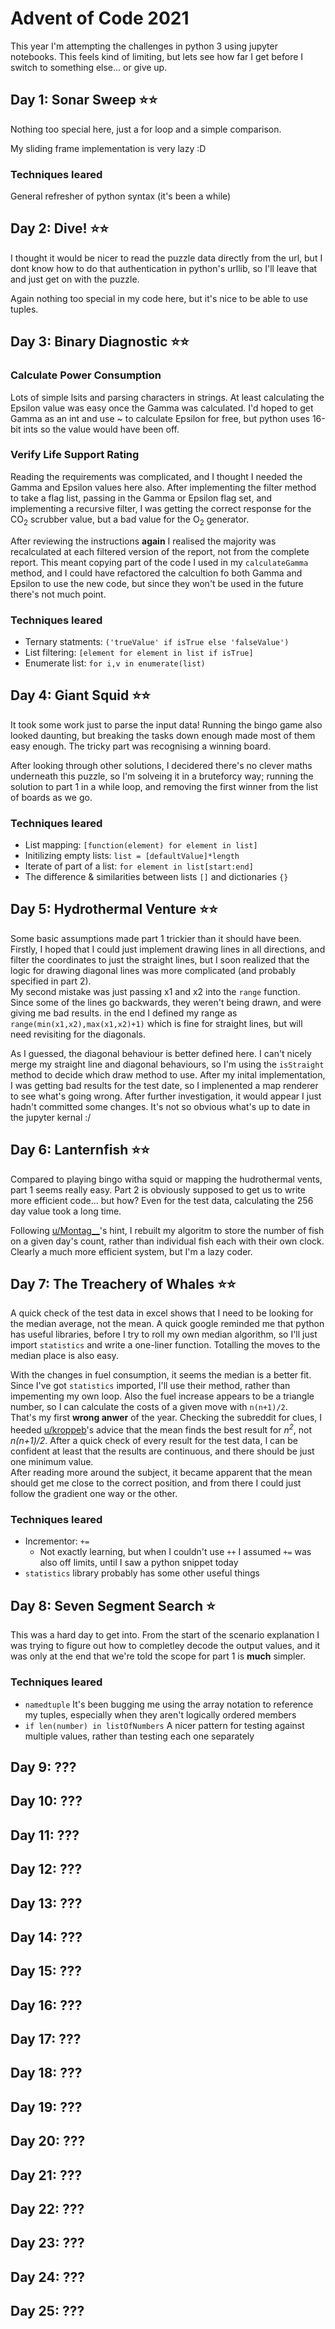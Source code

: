 # Advent of Code 2021

This year I'm attempting the challenges in python 3 using jupyter notebooks. This feels kind of limiting, but lets see how far I get before I switch to something else... or give up.

## Day 1: Sonar Sweep ⭐⭐

Nothing too special here, just a for loop and a simple comparison.

My sliding frame implementation is very lazy :D

### Techniques leared

General refresher of python syntax (it's been a while)

## Day 2: Dive! ⭐⭐

I thought it would be nicer to read the puzzle data directly from the url, but I dont know how to do that authentication in python's urllib, so I'll leave that and just get on with the puzzle.

Again nothing too special in my code here, but it's nice to be able to use tuples.

## Day 3: Binary Diagnostic ⭐⭐

### Calculate Power Consumption

Lots of simple lsits and parsing characters in strings. At least calculating the Epsilon value was easy once the Gamma was calculated. I'd hoped to get Gamma as an int and use ~ to calculate Epsilon for free, but python uses 16-bit ints so the value would have been off.

### Verify Life Support Rating

Reading the requirements was complicated, and I thought I needed the Gamma and Epsilon values here also. After implementing the filter method to take a flag list, passing in the Gamma or Epsilon flag 
set, and implementing a recursive filter, I was getting the correct response for the CO<sub>2</sub> scrubber value, but a bad value for the O<sub>2</sub> generator. 

After reviewing the instructions **again** I realised the majority was recalculated at each filtered version of the report, not from the complete report. This meant copying part of the code I used in my `calculateGamma` method, and I could have refactored the calcultion fo both Gamma and Epsilon to use the new code, but since they won't be used in the future there's not much point.

### Techniques leared

- Ternary statments: `('trueValue' if isTrue else 'falseValue')`  
- List filtering: `[element for element in list if isTrue]`
- Enumerate list: `for i,v in enumerate(list)`

## Day 4: Giant Squid ⭐⭐

It took some work just to parse the input data! Running the bingo game also looked daunting, but breaking the tasks down enough made most of them easy enough. The tricky part was recognising a winning board.

After looking through other solutions, I decidered there's no clever maths underneath this puzzle, so I'm solveing it in a bruteforcy way; running the solution to part 1 in a while loop, and removing the first winner from the list of boards as we go.

### Techniques leared

- List mapping: `[function(element) for element in list]`
- Initilizing empty lists: `list = [defaultValue]*length`
- Iterate of part of a list: `for element in list[start:end]`
- The difference & similarities between lists `[]` and dictionaries `{}`

## Day 5: Hydrothermal Venture ⭐⭐

Some basic assumptions made part 1 trickier than it should have been. Firstly, I hoped that I could just implement drawing lines in all directions, and filter the coordinates to just the straight lines, but I soon realized that the logic for drawing diagonal lines was more complicated (and probably specified in part 2).  
My second mistake was just passing x1 and x2 into the `range` function. Since some of the lines go backwards, they weren't being drawn, and were giving me bad results. in the end I defined my range as `range(min(x1,x2),max(x1,x2)+1)` which is fine for straight lines, but will need revisiting for the diagonals.

As I guessed, the diagonal behaviour is better defined here. I can't nicely merge my straight line and diagonal behaviours, so I'm using the `isStraight` method to decide which draw method to use. After my inital implementation, I was getting bad results for the test date, so I implenented a map renderer to see what's going wrong. After further investigation, it would appear I just hadn't committed some changes. It's not so obvious what's up to date in the jupyter kernal :/

## Day 6: Lanternfish ⭐⭐

Compared to playing bingo witha squid or mapping the hudrothermal vents, part 1 seems really easy. Part 2 is obviously supposed to get us to write more efficient code... but how? Even for the test data, calculating the 256 day value took a long time.

Following [u/Montag__](https://www.reddit.com/r/adventofcode/comments/r9z49j/2021_day_6_solutions/hng4ef3/)'s hint, I rebuilt my algoritm to store the number of fish on a given day's count, rather than individual fish each with their own clock. Clearly a much more efficient system, but I'm a lazy coder.

## Day 7: The Treachery of Whales ⭐⭐

A quick check of the test data in excel shows that I need to be looking for the median average, not the mean. A quick google reminded me that python has useful libraries, before I try to roll my own median algorithm, so I'll just import `statistics` and write a one-liner function. Totalling the moves to the median place is also easy.

With the changes in fuel consumption, it seems the median is a better fit. Since I've got `statistics` imported, I'll use their method, rather than impementing my own loop. Also the fuel increase appears to be a triangle number, so I can calculate the costs of a given move with `n(n+1)/2`.  
That's my first **wrong anwer** of the year. Checking the subreddit for clues, I heeded [u/kroppeb](https://www.reddit.com/r/adventofcode/comments/rars4g/2021_day_7_why_do_these_values_work_spoilers/hnk7n2z/)'s advice that the mean finds the best result for *n<sup>2</sup>*, not *n(n+1)/2*. After a quick check of every result for the test data, I can be confident at least that the results are continuous, and there should be just one minimum value.  
After reading more around the subject, it became apparent that the mean should get me close to the correct position, and from there I could just follow the gradient one way or the other.

### Techniques leared

- Incrementor: `+=`
    - Not exactly learning, but when I couldn't use `++` I assumed `+=` was also off limits, until I saw a python snippet today
- `statistics` library probably has some other useful things

## Day 8: Seven Segment Search ⭐

This was a hard day to get into. From the start of the scenario explanation I was trying to figure out how to completley decode the output values, and it was only at the end that we're told the scope for part 1 is **much** simpler.

### Techniques leared

- `namedtuple` It's been bugging me using the array notation to reference my tuples, especially when they aren't logically ordered members
- `if len(number) in listOfNumbers` A nicer pattern for testing against multiple values, rather than testing each one separately

## Day 9: ???

## Day 10: ???

## Day 11: ???

## Day 12: ???

## Day 13: ???

## Day 14: ???

## Day 15: ???

## Day 16: ???

## Day 17: ???

## Day 18: ???

## Day 19: ???

## Day 20: ???

## Day 21: ???

## Day 22: ???

## Day 23: ???

## Day 24: ???

## Day 25: ???
